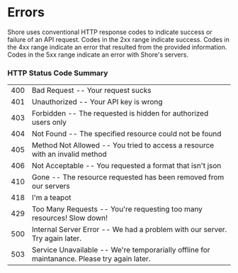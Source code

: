 # Errors

Shore uses conventional HTTP response codes to indicate success or failure of an API request. Codes in the 2xx range indicate success. Codes in the 4xx range indicate an error that resulted from the provided information. Codes in the 5xx range indicate an error with Shore's servers.

### HTTP Status Code Summary
<table class="attributes">
  <tr>
    <td>400</td>
    <td>Bad Request -- Your request sucks</td>
  </tr>
  <tr>
    <td>401</td>
    <td>Unauthorized -- Your API key is wrong</td>
  </tr>
  <tr>
    <td>403</td>
    <td>Forbidden -- The requested is hidden for authorized users only</td>
  </tr>
  <tr>
    <td>404</td>
    <td>Not Found -- The specified resource could not be found</td>
  </tr>
  <tr>
    <td>405</td>
    <td>Method Not Allowed -- You tried to access a resource with an invalid method</td>
  </tr>
  <tr>
    <td>406</td>
    <td>Not Acceptable -- You requested a format that isn't json</td>
  </tr>
  <tr>
    <td>410</td>
    <td>Gone -- The resource requested has been removed from our servers</td>
  </tr>
  <tr>
    <td>418</td>
    <td>I'm a teapot</td>
  </tr>
  <tr>
    <td>429</td>
    <td>Too Many Requests -- You're requesting too many resources! Slow down!</td>
  </tr>
  <tr>
    <td>500</td>
    <td>Internal Server Error -- We had a problem with our server. Try again later.</td>
  </tr>
  <tr>
    <td>503</td>
    <td>Service Unavailable -- We're temporarially offline for maintanance. Please try again later.</td>
  </tr>
</table>
